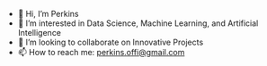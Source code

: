 - 👋 Hi, I’m Perkins
- 👀 I’m interested in Data Science, Machine Learning, and Artificial Intelligence
- 💞️ I’m looking to collaborate on Innovative Projects
- 📫 How to reach me: perkins.offi@gmail.com

<!---
Perkins-Offi/Perkins-Offi is a ✨ special ✨ repository because its `README.md` (this file) appears on your GitHub profile.
You can click the Preview link to take a look at your changes.
--->
